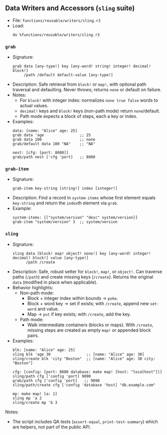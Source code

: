 ## Data Writers and Accessors (`sling` suite)

- File: `functions/reusable/writers/sling.r3`
- Load:
  ```rebol
  do %functions/reusable/writers/sling.r3
  ```

### `grab`
- Signature:
  ```rebol
  grab data [any-type!] key [any-word! string! integer! decimal! block!]
       /path /default default-value [any-type!]
  ```
- Description: Safe retrieval from `block!` or `map!`, with optional path traversal and defaulting. Never throws; returns `none` or default on failure.
- Notes:
  - For `block!` with integer index: normalizes `none true false` words to actual values.
  - `decimal!` keys and `block!` keys (non-path mode) return `none`/default.
  - Path mode expects a block of steps, each a key or index.
- Examples:
  ```rebol
  data: [name: "Alice" age: 25]
  grab data 'age                ;; 25
  grab data 100                 ;; none
  grab/default data 100 "NA"    ;; "NA"

  nest: [cfg: [port: 8080]]
  grab/path nest ['cfg 'port]   ;; 8080
  ```

### `grab-item`
- Signature:
  ```rebol
  grab-item key-string [string!] index [integer!]
  ```
- Description: Find a record in `system-items` whose first element equals `key-string` and return the `index`th element via `grab`.
- Example:
  ```rebol
  system-items: [["system/version" "desc" system/version]]
  grab-item "system/version" 3  ;; system/version
  ```

### `sling`
- Signature:
  ```rebol
  sling data [block! map! object! none!] key [any-word! integer! decimal! block!] value [any-type!]
        /path /create
  ```
- Description: Safe, robust setter for `block!`, `map!`, or `object!`. Can traverse paths (`/path`) and create missing keys (`/create`). Returns the original `data` (modified in place when applicable).
- Behavior highlights:
  - Non-path mode:
    - Block + integer index within bounds → `poke`.
    - Block + word key → set if exists; with `/create`, append new `set-word` and value.
    - Map → `put` if key exists; with `/create`, add the key.
  - Path mode:
    - Walk intermediate containers (blocks or maps). With `/create`, missing steps are created as empty `map!` or appended block pairs.
- Examples:
  ```rebol
  blk: [name: "Alice" age: 25]
  sling blk 'age 30                ;; [name: "Alice" age: 30]
  sling/create blk 'city "Boston"  ;; [name: "Alice" age: 30 city: "Boston"]

  cfg: [config: [port: 8080 database: make map! [host: "localhost"]]]
  sling/path cfg ['config 'port] 9090
  grab/path cfg ['config 'port]   ;; 9090
  sling/path/create cfg ['config 'database 'host] "db.example.com"

  mp: make map! [a: 1]
  sling mp 'a 2
  sling/create mp 'b 3
  ```

Notes:
- The script includes QA tests (`assert-equal`, `print-test-summary`) which are helpers, not part of the public API.